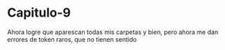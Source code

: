 # Capitulo-9
Ahora logre que aparescan todas mis carpetas y bien, pero ahora me dan errores de token raros, que no tienen sentido 
